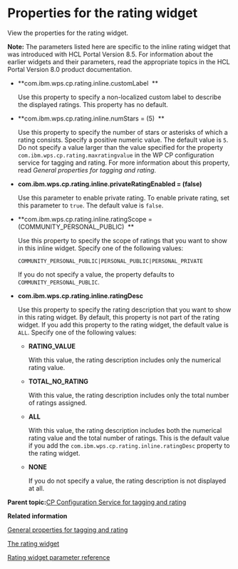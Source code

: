 # Properties for the rating widget

View the properties for the rating widget.

**Note:** The parameters listed here are specific to the inline rating widget that was introduced with HCL Portal Version 8.5. For information about the earlier widgets and their parameters, read the appropriate topics in the HCL Portal Version 8.0 product documentation.

-   **com.ibm.wps.cp.rating.inline.customLabel  **

    Use this property to specify a non-localized custom label to describe the displayed ratings. This property has no default.

-   **com.ibm.wps.cp.rating.inline.numStars = \(5\)  **

    Use this property to specify the number of stars or asterisks of which a rating consists. Specify a positive numeric value. The default value is `5`. Do not specify a value larger than the value specified for the property `com.ibm.wps.cp.rating.maxratingvalue` in the WP CP configuration service for tagging and rating. For more information about this property, read *General properties for tagging and rating*.

-   **com.ibm.wps.cp.rating.inline.privateRatingEnabled = \(false\)**

    Use this parameter to enable private rating. To enable private rating, set this parameter to `true`. The default value is `false`.

-   **com.ibm.wps.cp.rating.inline.ratingScope = \(COMMUNITY\_PERSONAL\_PUBLIC\)  **

    Use this property to specify the scope of ratings that you want to show in this inline widget. Specify one of the following values:

    ```
    COMMUNITY_PERSONAL_PUBLIC|PERSONAL_PUBLIC|PERSONAL_PRIVATE
    ```

    If you do not specify a value, the property defaults to `COMMUNITY_PERSONAL_PUBLIC`.

-   **com.ibm.wps.cp.rating.inline.ratingDesc**

    Use this property to specify the rating description that you want to show in this rating widget. By default, this property is not part of the rating widget. If you add this property to the rating widget, the default value is `ALL`. Specify one of the following values:

    -   **RATING\_VALUE**

        With this value, the rating description includes only the numerical rating value.

    -   **TOTAL\_NO\_RATING**

        With this value, the rating description includes only the total number of ratings assigned.

    -   **ALL**

        With this value, the rating description includes both the numerical rating value and the total number of ratings. This is the default value if you add the `com.ibm.wps.cp.rating.inline.ratingDesc` property to the rating widget.

    -   **NONE**

        If you do not specify a value, the rating description is not displayed at all.


**Parent topic:**[CP Configuration Service for tagging and rating](../admin-system/srvcfg_cpcfg4tr.md)

**Related information**  


[General properties for tagging and rating](../admin-system/srvcfg_cpcfg4tr_genrl.md)

[The rating widget](../admin-system/tag_rate_inline_rate_wdgt_lite.md)

[Rating widget parameter reference](../admin-system/tag_rate_parm_ref_inl_rate_lite.md)

